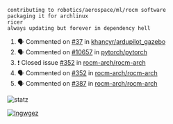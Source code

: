 ```
contributing to robotics/aerospace/ml/rocm software
packaging it for archlinux
ricer
always updating but forever in dependency hell
```

<!--START_SECTION:activity-->
1. 🗣 Commented on [#37](https://github.com//khancyr/ardupilot_gazebo/issues/37) in [khancyr/ardupilot_gazebo](https://github.com//khancyr/ardupilot_gazebo)
2. 🗣 Commented on [#10657](https://github.com//pytorch/pytorch/issues/10657) in [pytorch/pytorch](https://github.com//pytorch/pytorch)
3. ❗️ Closed issue [#352](https://github.com//rocm-arch/rocm-arch/issues/352) in [rocm-arch/rocm-arch](https://github.com//rocm-arch/rocm-arch)
4. 🗣 Commented on [#352](https://github.com//rocm-arch/rocm-arch/issues/352) in [rocm-arch/rocm-arch](https://github.com//rocm-arch/rocm-arch)
5. 🗣 Commented on [#387](https://github.com//rocm-arch/rocm-arch/issues/387) in [rocm-arch/rocm-arch](https://github.com//rocm-arch/rocm-arch)
<!--END_SECTION:activity-->


![statz](https://github-readme-stats.vercel.app/api?username=acxz&include_all_commits=true&show_icons=true)

[![lngwgez](https://github-readme-stats.vercel.app/api/top-langs/?username=acxz&layout=compact)](https://github.com/acxz/github-readme-stats)


<!--
**acxz/acxz** is a ✨ _special_ ✨ repository because its `README.md` (this file) appears on your GitHub profile.

Here are some ideas to get you started:

- 🔭 I’m currently working on ...
- 🌱 I’m currently learning ...
- 👯 I’m looking to collaborate on ...
- 🤔 I’m looking for help with ...
- 💬 Ask me about ...
- 📫 How to reach me: ...
- 😄 Pronouns: ...
- ⚡ Fun fact: ...
-->
